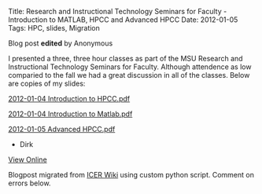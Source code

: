 Title: Research and Instructional Technology Seminars for Faculty - Introduction to MATLAB, HPCC and Advanced HPCC
Date: 2012-01-05
Tags: HPC, slides, Migration

Blog post **edited** by Anonymous

I presented a three, three hour classes as part of the MSU Research and
Instructional Technology Seminars for Faculty. Although attendence as low
comparied to the fall we had a great discussion in all of the classes. Below
are copies of my slides:

[2012-01-04 Introduction to
HPCC.pdf](https://wiki.hpcc.msu.edu/download/attachments/5411697/2012-01-04%20Introduction%20to%20HPCC.pdf?version=1&modificationDate=1325791724000&api=v2)

[2012-01-04 Introduction to
Matlab.pdf](https://wiki.hpcc.msu.edu/download/attachments/5411697/2012-01-04%20Introduction%20to%20Matlab.pdf?version=1&modificationDate=1325791724000&api=v2)

[2012-01-05 Advanced
HPCC.pdf](https://wiki.hpcc.msu.edu/download/attachments/5411697/2012-01-05%20Advanced%20HPCC.pdf?version=1&modificationDate=1325791724000&api=v2)

  * Dirk

[View
Online](https://wiki.hpcc.msu.edu/display/~colbrydi@msu.edu/2012/01/05/Research+and+Instructional+Technology+Seminars+for+Faculty+-+Introduction+to+MATLAB%2C+HPCC+and+Advanced+HPCC)

Blogpost migrated from [ICER Wiki](https://wiki.hpcc.msu.edu/display/~colbrydi@msu.edu/2012/01/05/Research+and+Instructional+Technology+Seminars+for+Faculty+-+Introduction+to+MATLAB%2C+HPCC+and+Advanced+HPCC) using custom python script. Comment on errors below.
